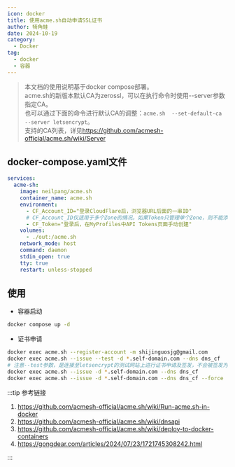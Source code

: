 ```yaml
---
icon: docker
title: 使用acme.sh自动申请SSL证书
author: 犄角蛙
date: 2024-10-19
category:
  - Docker
tag:
  - docker
  - 容器
---
```


> 本文档的使用说明基于docker compose部署。  
> acme.sh的新版本默认CA为zerossl，可以在执行命令时使用--server参数指定CA。  
> 也可以通过下面的命令进行默认CA的调整：`acme.sh  --set-default-ca  --server letsencrypt`。  
> 支持的CA列表，详见<https://github.com/acmesh-official/acme.sh/wiki/Server>

## docker-compose.yaml文件

```yaml
services:
  acme-sh:
    image: neilpang/acme.sh
    container_name: acme.sh
    environment:
      - CF_Account_ID="登录CloudFlare后，浏览器URL后面的一串ID"
      # CF_Account_ID仅适用于多个Zone的情况。如果Token只管理单个Zone，则不能添加该变量。
      - CF_Token="登录后，在MyProfiles中API Tokens页面手动创建"
    volumes:
      - ./out:/acme.sh
    network_mode: host
    command: daemon
    stdin_open: true
    tty: true
    restart: unless-stopped
```

## 使用

- 容器启动

```bash
docker compose up -d
```

- 证书申请

```bash
docker exec acme.sh --register-account -m shijinguosjg@gmail.com
docker exec acme.sh --issue --test -d *.self-domain.com --dns dns_cf
# 注意--test参数，是连接至letsencrypt的测试网站上进行证书申请及签发，不会被签发为真实有效的证书，仅用于测试目的。正式申请时，应删除该参数。
docker exec acme.sh --issue -d *.self-domain.com --dns dns_cf
docker exec acme.sh --issue -d *.self-domain.com --dns dns_cf --force
```

:::tip 参考链接

1. <https://github.com/acmesh-official/acme.sh/wiki/Run-acme.sh-in-docker>  
2. <https://github.com/acmesh-official/acme.sh/wiki/dnsapi>  
3. <https://github.com/acmesh-official/acme.sh/wiki/deploy-to-docker-containers>  
4. <https://gongdear.com/articles/2024/07/23/1721745308242.html>

:::
